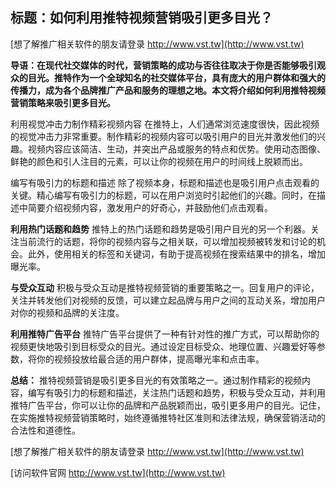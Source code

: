 ## **标题：如何利用推特视频营销吸引更多目光？**

[想了解推广相关软件的朋友请登录 http://www.vst.tw](http://www.vst.tw)

**导语：在现代社交媒体的时代，营销策略的成功与否往往取决于你是否能够吸引观众的目光。推特作为一个全球知名的社交媒体平台，具有庞大的用户群体和强大的传播力，成为各个品牌推广产品和服务的理想之地。本文将介绍如何利用推特视频营销策略来吸引更多目光。**

利用视觉冲击力制作精彩视频内容
在推特上，人们通常浏览速度很快，因此视频的视觉冲击力非常重要。制作精彩的视频内容可以吸引用户的目光并激发他们的兴趣。视频内容应该简洁、生动，并突出产品或服务的特点和优势。使用动态图像、鲜艳的颜色和引人注目的元素，可以让你的视频在用户的时间线上脱颖而出。

编写有吸引力的标题和描述
除了视频本身，标题和描述也是吸引用户点击观看的关键。精心编写有吸引力的标题，可以在用户浏览时引起他们的兴趣。同时，在描述中简要介绍视频内容，激发用户的好奇心，并鼓励他们点击观看。

**利用热门话题和趋势**
推特上的热门话题和趋势是吸引用户目光的另一个利器。关注当前流行的话题，将你的视频内容与之相关联，可以增加视频被转发和讨论的机会。此外，使用相关的标签和关键词，有助于提高视频在搜索结果中的排名，增加曝光率。

**与受众互动**
积极与受众互动是推特视频营销的重要策略之一。回复用户的评论，关注并转发他们对视频的反馈，可以建立起品牌与用户之间的互动关系，增加用户对你的视频和品牌的关注度。

**利用推特广告平台**
推特广告平台提供了一种有针对性的推广方式，可以帮助你的视频更快地吸引到目标受众的目光。通过设定目标受众、地理位置、兴趣爱好等参数，将你的视频投放给最合适的用户群体，提高曝光率和点击率。

**总结：**
推特视频营销是吸引更多目光的有效策略之一。通过制作精彩的视频内容，编写有吸引力的标题和描述，关注热门话题和趋势，积极与受众互动，并利用推特广告平台，你可以让你的品牌和产品脱颖而出，吸引更多用户的目光。记住，在实施推特视频营销策略时，始终遵循推特社区准则和法律法规，确保营销活动的合法性和道德性。

[想了解推广相关软件的朋友请登录 http://www.vst.tw](http://www.vst.tw)


[访问软件官网 http://www.vst.tw](http://www.vst.tw)
